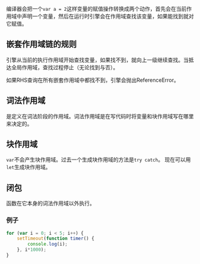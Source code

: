编译器会把一个`var a = 2`这样变量的赋值操作转换成两个动作，首先会在当前作用域中声明一个变量，然后在运行时引擎会在作用域查找该变量，如果能找到就对它赋值。

## 嵌套作用域链的规则
引擎从当前的执行作用域开始查找变量，如果找不到，就向上一级继续查找。当抵达全局作用域，查找过程停止（无论找到与否）。

如果RHS查询在所有嵌套作用域中都找不到，引擎会抛出ReferenceError。

## 词法作用域
是定义在词法阶段的作用域。词法作用域是在写代码时将变量和块作用域写在哪里来决定的。

## 块作用域
`var`不会产生块作用域。过去一个生成块作用域的方法是`try catch`。
现在可以用`let`生成块作用域。

## 闭包
函数在它本身的词法作用域以外执行。
### 例子
```js
for (var i = 0; i < 5; i++) {
    setTimeout(function timer() {
        console.log(i);
    }, i*1000);
}
```